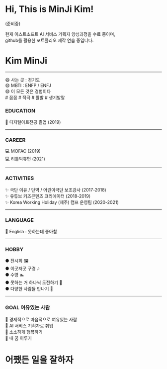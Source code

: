 # Hi, This is MinJi Kim!
(준비중)   

현재 이스트소프트 AI 서비스 기획자 양성과정을 수료 중이며,   
github를 활용한 포트폴리오 제작 연습 중입니다.   

# Kim MinJi   
****   
😄 사는 곳 : 경기도   
😄 MBTI : ENFP / ENFJ   
😄 이 모든 것은 경험이다   
    \# 꼼꼼 \# 적극 \# 활발 \# 생기발랄

### EDUCATION
🚗 디지털아트전공 졸업 (2019)   
***   
### CAREER   
💻 MOFAC (2019)   
💻 리틀빅휴먼 (2021)  
****   
### ACTIVITIES
✨ 극단 이유 / 단역 / 어린이극단 보조강사 (2017-2018)   
✨ 유튜브 키즈콘텐츠 크리에이터 (2018-2019)   
✨ Korea Working Holiday (제주) 캠프 운영팀 (2020-2021)      
****
### LANGUAGE
📖 English : 못하는데 좋아함   
****
### HOBBY
● 전시회 🖼️   
● 이곳저곳 구경 🎶   
● 수영 🏊   
● 못하는 거 하나씩 도전하기 💃   
● 다양한 사람들 만나기 🤸‍      
****
### GOAL  여유있는 사람
🎯 경제적으로 마음적으로 여유있는 사람    
🎯 AI 서비스 기획자로 취업   
🎯 소소하게 행복하기    
🎯 내 꿈 이루기    

# 어쨌든 일을 잘하자
